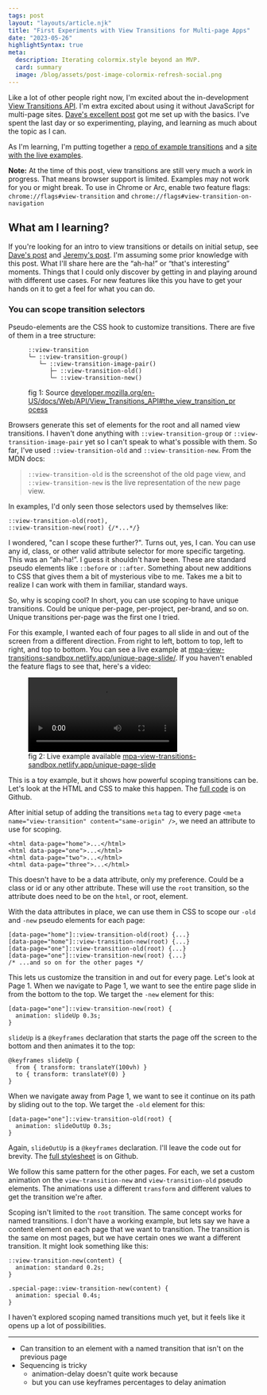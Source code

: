 ```yaml
---
tags: post
layout: "layouts/article.njk"
title: "First Experiments with View Transitions for Multi-page Apps"
date: "2023-05-26"
highlightSyntax: true
meta:
  description: Iterating colormix.style beyond an MVP.
  card: summary
  image: /blog/assets/post-image-colormix-refresh-social.png
---
```


Like a lot of other people right now, I'm excited about the in-development [View Transitions API](https://developer.mozilla.org/en-US/docs/Web/API/View_Transitions_API). I'm extra excited about using it without JavaScript for multi-page sites. [Dave's excellent post](https://daverupert.com/2023/05/getting-started-view-transitions/) got me set up with the basics. I've spent the last day or so experimenting, playing, and learning as much about the topic as I can.

As I'm learning, I'm putting together a [repo of example transitions](https://github.com/tylergaw/mpa-view-transitions-sandbox) and a [site with the live examples](https://mpa-view-transitions-sandbox.netlify.app/).

<p class="note-special">
  <strong>Note:</strong> At the time of this post, view transitions are still very much a work in progress. That means browser support is limited. Examples may not work for you or might break. To use in Chrome or Arc, enable two feature flags:
  <code>chrome://flags#view-transition</code> and <code>chrome://flags#view-transition-on-navigation</code>
</p>

## What am I learning?

If you're looking for an intro to view transitions or details on initial setup, see [Dave's post](https://daverupert.com/2023/05/getting-started-view-transitions/) and [Jeremy's post](https://adactio.com/journal/20195). I'm assuming some prior knowledge with this post. What I'll share here are the “ah-ha!” or “that's interesting” moments. Things that I could only discover by getting in and playing around with different use cases. For new features like this you have to get your hands on it to get a feel for what you can do.

### You can scope transition selectors

Pseudo-elements are the CSS hook to customize transitions. There are five of them in a tree structure:

<figure>
<pre><code class="language-css">::view-transition
└─ ::view-transition-group()
   └─ ::view-transition-image-pair()
      ├─ ::view-transition-old()
      └─ ::view-transition-new()</code></pre>
  <figcaption>fig 1: Source <a href="https://developer.mozilla.org/en-US/docs/Web/API/View_Transitions_API#the_view_transition_process">developer.mozilla.org/en-US/docs/Web/API/View_Transitions_API#the_view_transition_process</a></figcaption>
</figure>

Browsers generate this set of elements for the root and all named view transitions. I haven't done anything with `::view-transition-group` or `::view-transition-image-pair` yet so I can't speak to what's possible with them. So far, I've used `::view-transition-old` and `::view-transition-new`. From the MDN docs:

> `::view-transition-old` is the screenshot of the old page view, and `::view-transition-new` is the live representation of the new page view.

In examples, I'd only seen those selectors used by themselves like:

<pre><code class="language-css">::view-transition-old(root),
::view-transition-new(root) {/*...*/}</code></pre>

I wondered, "can I scope these further?". Turns out, yes, I can. You can use any id, class, or other valid attribute selector for more specific targeting. This was an “ah-ha!”. I guess it shouldn't have been. These are standard pseudo elements like `::before` or `::after`. Something about new additions to CSS that gives them a bit of mysterious vibe to me. Takes me a bit to realize I can work with them in familiar, standard ways.

So, why is scoping cool? In short, you can use scoping to have unique transitions. Could be unique per-page, per-project, per-brand, and so on. Unique transitions per-page was the first one I tried.

For this example, I wanted each of four pages to all slide in and out of the screen from a different direction. From right to left, bottom to top, left to right, and top to bottom. You can see a live example at [mpa-view-transitions-sandbox.netlify.app/unique-page-slide/](https://mpa-view-transitions-sandbox.netlify.app/unique-page-slide/). If you haven't enabled the feature flags to see that, here's a video:

<figure>
<video src="https://p197.p4.n0.cdn.getcloudapp.com/items/JruejBeP/b38a000f-102d-4147-a0c5-34e311fc2043.mp4?source=viewer&v=80324ae5755f4a11b3e1c97f989e499a" controls></video>
  <figcaption>fig 2: Live example available <a href="https://mpa-view-transitions-sandbox.netlify.app/unique-page-slide/">mpa-view-transitions-sandbox.netlify.app/unique-page-slide</a></figcaption>
</figure>

This is a toy example, but it shows how powerful scoping transitions can be. Let's look at the HTML and CSS to make this happen. The [full code](https://github.com/tylergaw/mpa-view-transitions-sandbox/tree/main/unique-page-slide) is on Github.

After initial setup of adding the transitions `meta` tag to every page `<meta name="view-transition" content="same-origin" />`, we need an attribute to use for scoping.

<pre><code class="language-html">&lt;html data-page="home"&gt;...&lt;/html&gt;
&lt;html data-page="one"&gt;...&lt;/html&gt;
&lt;html data-page="two"&gt;...&lt;/html&gt;
&lt;html data-page="three"&gt;...&lt;/html&gt;</code></pre>

This doesn't have to be a data attribute, only my preference. Could be a class or id or any other attribute. These will use the `root` transition, so the attribute does need to be on the `html`, or root, element.

With the data attributes in place, we can use them in CSS to scope our `-old` and `-new` pseudo elements for each page:

<pre><code class="language-css">[data-page="home"]::view-transition-old(root) {...}
[data-page="home"]::view-transition-new(root) {...}
[data-page="one"]::view-transition-old(root) {...}
[data-page="one"]::view-transition-new(root) {...}
/* ...and so on for the other pages */</code></pre>

This lets us customize the transition in and out for every page. Let's look at Page 1. When we navigate to Page 1, we want to see the entire page slide in from the bottom to the top. We target the `-new` element for this:

<pre><code class="language-css">[data-page="one"]::view-transition-new(root) {
  animation: slideUp 0.3s;
}</code></pre>

`slideUp` is a `@keyframes` declaration that starts the page off the screen to the bottom and then animates it to the top:

<pre><code class="language-css">@keyframes slideUp {
  from { transform: translateY(100vh) }
  to { transform: translateY(0) }
}</code></pre>

When we navigate away from Page 1, we want to see it continue on its path by sliding out to the top. We target the `-old` element for this:

<pre><code class="language-css">[data-page="one"]::view-transition-old(root) {
  animation: slideOutUp 0.3s;
}</code></pre>

Again, `slideOutUp` is a `@keyframes` declaration. I'll leave the code out for brevity. The [full stylesheet](https://github.com/tylergaw/mpa-view-transitions-sandbox/blob/main/unique-page-slide/unique-page-slide.css) is on Github.

We follow this same pattern for the other pages. For each, we set a custom animation on the `view-transition-new` and `view-transition-old` pseudo elements. The animations use a different `transform` and different values to get the transition we're after.

Scoping isn't limited to the `root` transition. The same concept works for named transitions. I don't have a working example, but lets say we have a content element on each page that we want to transition. The transition is the same on most pages, but we have certain ones we want a different transition. It might look something like this:

<pre><code class="language-css">::view-transition-new(content) {
  animation: standard 0.2s;
}

.special-page::view-transition-new(content) {
  animation: special 0.4s;
}</code></pre>

I haven't explored scoping named transitions much yet, but it feels like it opens up a lot of possibilities.

---

- Can transition to an element with a named transition that isn't on the previous page
- Sequencing is tricky
  - animation-delay doesn't quite work because
  - but you can use keyframes percentages to delay animation
